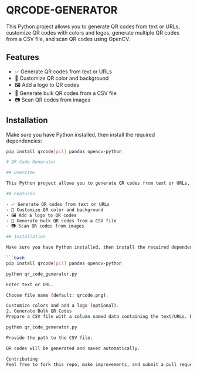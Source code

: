 # QRCODE-GENERATOR
This Python project allows you to generate QR codes from text or URLs, customize QR codes with colors and logos, generate multiple QR codes from a CSV file, and scan QR codes using OpenCV.

## Features

- ✅ Generate QR codes from text or URLs
- 🎨 Customize QR color and background
- 🖼️ Add a logo to QR codes
- 📑 Generate bulk QR codes from a CSV file
- 📷 Scan QR codes from images

## Installation

Make sure you have Python installed, then install the required dependencies:

```bash
pip install qrcode[pil] pandas opencv-python

# QR Code Generator

## Overview

This Python project allows you to generate QR codes from text or URLs, customize QR codes with colors and logos, generate multiple QR codes from a CSV file, and scan QR codes using OpenCV.

## Features

- ✅ Generate QR codes from text or URLs
- 🎨 Customize QR color and background
- 🖼️ Add a logo to QR codes
- 📑 Generate bulk QR codes from a CSV file
- 📷 Scan QR codes from images

## Installation

Make sure you have Python installed, then install the required dependencies:

```bash
pip install qrcode[pil] pandas opencv-python

python qr_code_generator.py

Enter text or URL.

Choose file name (default: qrcode.png).

Customize colors and add a logo (optional).
2. Generate Bulk QR Codes
Prepare a CSV file with a column named data containing the text/URLs. Run the script and select option 2:

python qr_code_generator.py

Provide the path to the CSV file.

QR codes will be generated and saved automatically.

Contributing
Feel free to fork this repo, make improvements, and submit a pull request! 🚀

